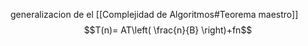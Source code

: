 generalizacion de el [[Complejidad de Algoritmos#Teorema maestro]]
$$T(n)= AT\left( \frac{n}{B} \right)+fn$$
